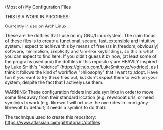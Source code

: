 (Most of) My Configuration Files

THIS IS A WORK IN PROGRESS

Currently in use on Arch Linux

These are the dotfiles that I use on my GNU/Linux system. The main focus of these files is to create a functional, secure, fast, extensible and intuitive system. I expect to achieve this by means of free (as in freedom, obviously) software, minimalism, simplicity and Vim-like keybindings, so this is what you can expect to find here. If you didn't guess it by now, (at least some of the programs used and) the dotfiles in this repository are HEAVILY inspired by Luke Smith's "Voidrice" (https://github.com/LukeSmithxyz/voidrice), as I think it follows the kind of workflow "philosophy" that I want to adopt. Have fun if you want to try these files out, but don't expect them to work on your system, despite the fact that I actively use them.

WARNING: These configuration folders include symlinks in order to move some files away from their standard location (e.g. newsboat urls) or need symlinks to work (e.g. librewolf will not use the overrides in .config/my-librewolf by default; it needs a symlink to do that).

The technique used to create this repository:
https://www.atlassian.com/git/tutorials/dotfiles

